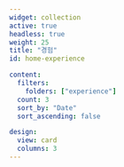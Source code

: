 ```yaml
---
widget: collection
active: true
headless: true
weight: 25
title: "경험"
id: home-experience

content:
  filters:
    folders: ["experience"]
  count: 3
  sort_by: "Date"
  sort_ascending: false

design:
  view: card
  columns: 3
---
```

